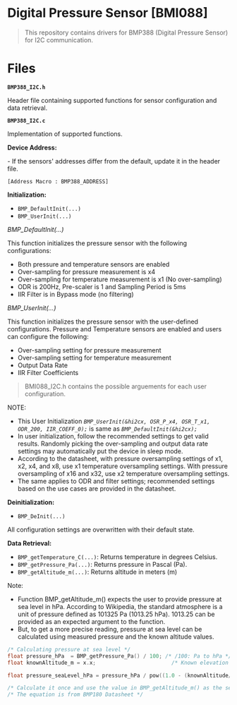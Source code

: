 # Digital Pressure Sensor [BMI088]

> This repository contains drivers for BMP388 (Digital Pressure Sensor) for I2C communication.

# Files
**`BMP388_I2C.h`**
<p>Header file containing supported functions for sensor configuration and data retrieval. 

**`BMP388_I2C.c`**
<p> Implementation of supported functions.

**Device Address:**
<p>- If the sensors' addresses differ from the default, update it in the header file.

`[Address Macro : BMP388_ADDRESS]`  
 
**Initialization:**
- `BMP_DefaultInit(...)`
- `BMP_UserInit(...)`

*BMP_DefaultInit(...)* 
<p>This function initializes the pressure sensor with the following configurations:

- Both pressure and temperature sensors are enabled
- Over-sampling for pressure measurement is x4
- Over-sampling for temperature measurement is x1 (No over-sampling)
- ODR is 200Hz, Pre-scaler is 1 and Sampling Period is 5ms
- IIR Filter is in Bypass mode (no filtering)

*BMP_UserInit(...)* 
<p>This function initializes the pressure sensor with the user-defined configurations.
Pressure and Temperature sensors are enabled and users can configure the following:

- Over-sampling setting for pressure measurement
- Over-sampling setting for temperature measurement
- Output Data Rate
- IIR Filter Coefficients

>BMI088_I2C.h contains the possible arguements for each user configuration.

NOTE: 
- This User Initialization *`BMP_UserInit(&hi2cx, OSR_P_x4, OSR_T_x1, ODR_200, IIR_COEFF_0);`* is same as *`BMP_DefaultInit(&hi2cx);`*
- In user initialization, follow the recommended settings to get valid results. Randomly picking the over-sampling and output data rate settings may automatically put the device in sleep mode.
- According to the datasheet,  with pressure oversampling settings of x1, x2, x4, and x8, use x1 temperature oversampling settings. With pressure oversampling of x16 and x32, use x2 temperature oversampling settings.
- The same applies to ODR and filter settings; recommended settings based on the use cases are provided in the datasheet. 

**Deinitialization:**
- `BMP_DeInit(...)`
<p> All configuration settings are overwritten with their default state.

**Data Retrieval:**
- `BMP_getTemperature_C(...)`: Returns temperature in degrees Celsius. 
- `BMP_getPressure_Pa(...)`: Returns pressure in Pascal (Pa). 
- `BMP_getAltitude_m(...)`: Returns altitude in meters (m)

Note:
-  Function BMP_getAltitude_m() expects the user to provide pressure at sea level in hPa. According to Wikipedia, the standard atmosphere is a unit of pressure defined as 101325 Pa (1013.25 hPa). 1013.25 can be provided as an expected argument to the function. 
- But, to get a more precise reading, pressure at sea level can be calculated using measured pressure and the known altitude values.
```c
/* Calculating pressure at sea level */
float pressure_hPa  = BMP_getPressure_Pa() / 100; /* /100: Pa to hPa */
float knownAltitude_m = x.x;                        /* Known elevation in m */

float pressure_seaLevel_hPa = pressure_hPa / pow((1.0 - (knownAltitude/44330.0)), 5.255);

/* Calculate it once and use the value in BMP_getAltitude_m() as the second expected argument to get more precise altitude readings. */
/* The equation is from BMP180 Datasheet */
```